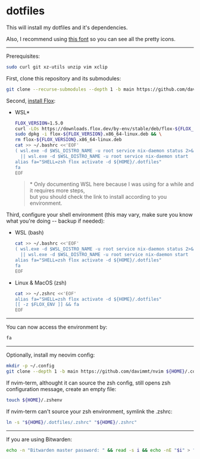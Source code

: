# dotfiles

This will install my dotfiles and it's dependencies.

Also, I recommend using [this font](https://github.com/ryanoasis/nerd-fonts/releases/download/v3.0.2/FiraCode.zip) so you can see all the pretty icons.

---

Prerequisites:
```bash
sudo curl git xz-utils unzip vim xclip
```

First, clone this repository and its submodules:
```bash
git clone --recurse-submodules --depth 1 -b main https://github.com/davimmt/dotfiles ${HOME}/.dotfiles
```

Second, [install Flox](https://flox.dev/docs/install-flox/):
  - WSL*
    ```bash
    FLOX_VERSION=1.5.0
    curl -LOs https://downloads.flox.dev/by-env/stable/deb/flox-${FLOX_VERSION}.x86_64-linux.deb
    sudo dpkg -i flox-${FLOX_VERSION}.x86_64-linux.deb && \
    rm flox-${FLOX_VERSION}.x86_64-linux.deb
    cat >> ~/.bashrc <<'EOF'
    ( wsl.exe -d $WSL_DISTRO_NAME -u root service nix-daemon status 2>&1 >/dev/null ) \
      || wsl.exe -d $WSL_DISTRO_NAME -u root service nix-daemon start
    alias fa="SHELL=zsh flox activate -d ${HOME}/.dotfiles"
    fa
    EOF
    ```
    >\* Only documenting WSL here because I was using for a while and it requires more steps, <br> but you should check the link to install according to you environment.

Third, configure your shell environment (this may vary, make sure you know what you're doing -- backup if needed):
  - WSL (bash)
    ```bash
    cat >> ~/.bashrc <<'EOF'
    ( wsl.exe -d $WSL_DISTRO_NAME -u root service nix-daemon status 2>&1 >/dev/null ) \
      || wsl.exe -d $WSL_DISTRO_NAME -u root service nix-daemon start
    alias fa="SHELL=zsh flox activate -d ${HOME}/.dotfiles"
    fa
    EOF
    ```
  - Linux & MacOS (zsh)
    ```bash
    cat >> ~/.zshrc <<'EOF'
    alias fa="SHELL=zsh flox activate -d ${HOME}/.dotfiles"
    [[ -z $FLOX_ENV ]] && fa
    EOF
    ```

---

You can now access the environment by:
```bash
fa
```

---


Optionally, install my neovim config:
```bash
mkdir -p ~/.config
git clone --depth 1 -b main https://github.com/davimmt/nvim ${HOME}/.config/nvim
```
If nvim-term, althought it can source the zsh config, still opens zsh configuration message, create an empty file:
```bash
touch ${HOME}/.zshenv
```

If nvim-term can't source your zsh environment, symlink the .zshrc:
```bash
ln -s "${HOME}/.dotfiles/.zshrc" "${HOME}/.zshrc"
```

---

If you are using Bitwarden:
```bash
echo -n "Bitwarden master password: " && read -s i && echo -nE "$i" > "$BW_MASTERPASSWORD_FILE"

```
